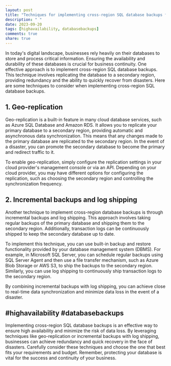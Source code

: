 ```yaml
---
layout: post
title: "Techniques for implementing cross-region SQL database backups for high availability"
description: " "
date: 2023-09-20
tags: [highavailability, databasebackups]
comments: true
share: true
---
```


In today's digital landscape, businesses rely heavily on their databases to store and process critical information. Ensuring the availability and durability of these databases is crucial for business continuity. One effective approach is to implement cross-region SQL database backups. This technique involves replicating the database to a secondary region, providing redundancy and the ability to quickly recover from disasters. Here are some techniques to consider when implementing cross-region SQL database backups.

## 1. Geo-replication

Geo-replication is a built-in feature in many cloud database services, such as Azure SQL Database and Amazon RDS. It allows you to replicate your primary database to a secondary region, providing automatic and asynchronous data synchronization. This means that any changes made to the primary database are replicated to the secondary region. In the event of a disaster, you can promote the secondary database to become the primary and redirect traffic to it.

To enable geo-replication, simply configure the replication settings in your cloud provider's management console or via an API. Depending on your cloud provider, you may have different options for configuring the replication, such as choosing the secondary region and controlling the synchronization frequency.

## 2. Incremental backups and log shipping

Another technique to implement cross-region database backups is through incremental backups and log shipping. This approach involves taking regular backups of the primary database and shipping them to the secondary region. Additionally, transaction logs can be continuously shipped to keep the secondary database up to date.

To implement this technique, you can use built-in backup and restore functionality provided by your database management system (DBMS). For example, in Microsoft SQL Server, you can schedule regular backups using SQL Server Agent and then use a file transfer mechanism, such as Azure Blob Storage or AWS S3, to ship the backups to the secondary region. Similarly, you can use log shipping to continuously ship transaction logs to the secondary region.

By combining incremental backups with log shipping, you can achieve close to real-time data synchronization and minimize data loss in the event of a disaster.

## #highavailability #databasebackups

Implementing cross-region SQL database backups is an effective way to ensure high availability and minimize the risk of data loss. By leveraging techniques like geo-replication or incremental backups with log shipping, businesses can achieve redundancy and quick recovery in the face of disasters. Carefully consider these techniques and choose the one that best fits your requirements and budget. Remember, protecting your database is vital for the success and continuity of your business.